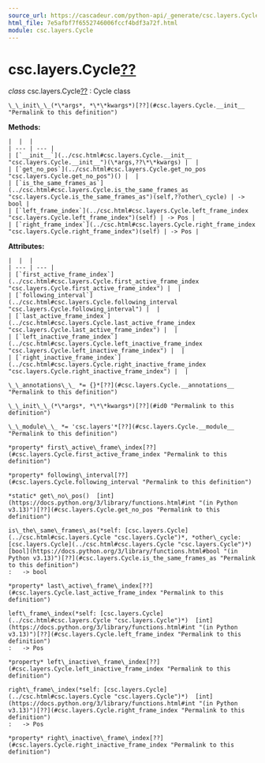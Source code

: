 ```yaml
---
source_url: https://cascadeur.com/python-api/_generate/csc.layers.Cycle.html
html_file: 7e5afbf7f6552746006fccf4bdf3a72f.html
module: csc.layers.Cycle
---
```


# csc.layers.Cycle[??](#csc-layers-cycle "Permalink to this heading")

*class* csc.layers.Cycle[??](#csc.layers.Cycle "Permalink to this definition")
:   Cycle class

    \_\_init\_\_(*\*args*, *\*\*kwargs*)[??](#csc.layers.Cycle.__init__ "Permalink to this definition")

    
**Methods:**

    |  |  |
    | --- | --- |
    | [`__init__`](../csc.html#csc.layers.Cycle.__init__ "csc.layers.Cycle.__init__")(\*args,??\*\*kwargs) |  |
    | [`get_no_pos`](../csc.html#csc.layers.Cycle.get_no_pos "csc.layers.Cycle.get_no_pos")() |  |
    | [`is_the_same_frames_as`](../csc.html#csc.layers.Cycle.is_the_same_frames_as "csc.layers.Cycle.is_the_same_frames_as")(self,??other\_cycle) | -> bool |
    | [`left_frame_index`](../csc.html#csc.layers.Cycle.left_frame_index "csc.layers.Cycle.left_frame_index")(self) | -> Pos |
    | [`right_frame_index`](../csc.html#csc.layers.Cycle.right_frame_index "csc.layers.Cycle.right_frame_index")(self) | -> Pos |

    
**Attributes:**

    |  |  |
    | --- | --- |
    | [`first_active_frame_index`](../csc.html#csc.layers.Cycle.first_active_frame_index "csc.layers.Cycle.first_active_frame_index") |  |
    | [`following_interval`](../csc.html#csc.layers.Cycle.following_interval "csc.layers.Cycle.following_interval") |  |
    | [`last_active_frame_index`](../csc.html#csc.layers.Cycle.last_active_frame_index "csc.layers.Cycle.last_active_frame_index") |  |
    | [`left_inactive_frame_index`](../csc.html#csc.layers.Cycle.left_inactive_frame_index "csc.layers.Cycle.left_inactive_frame_index") |  |
    | [`right_inactive_frame_index`](../csc.html#csc.layers.Cycle.right_inactive_frame_index "csc.layers.Cycle.right_inactive_frame_index") |  |

    \_\_annotations\_\_ *= {}*[??](#csc.layers.Cycle.__annotations__ "Permalink to this definition")

    \_\_init\_\_(*\*args*, *\*\*kwargs*)[??](#id0 "Permalink to this definition")

    \_\_module\_\_ *= 'csc.layers'*[??](#csc.layers.Cycle.__module__ "Permalink to this definition")

    *property* first\_active\_frame\_index[??](#csc.layers.Cycle.first_active_frame_index "Permalink to this definition")

    *property* following\_interval[??](#csc.layers.Cycle.following_interval "Permalink to this definition")

    *static* get\_no\_pos()  [int](https://docs.python.org/3/library/functions.html#int "(in Python v3.13)")[??](#csc.layers.Cycle.get_no_pos "Permalink to this definition")

    is\_the\_same\_frames\_as(*self: [csc.layers.Cycle](../csc.html#csc.layers.Cycle "csc.layers.Cycle")*, *other\_cycle: [csc.layers.Cycle](../csc.html#csc.layers.Cycle "csc.layers.Cycle")*)  [bool](https://docs.python.org/3/library/functions.html#bool "(in Python v3.13)")[??](#csc.layers.Cycle.is_the_same_frames_as "Permalink to this definition")
    :   -> bool

    *property* last\_active\_frame\_index[??](#csc.layers.Cycle.last_active_frame_index "Permalink to this definition")

    left\_frame\_index(*self: [csc.layers.Cycle](../csc.html#csc.layers.Cycle "csc.layers.Cycle")*)  [int](https://docs.python.org/3/library/functions.html#int "(in Python v3.13)")[??](#csc.layers.Cycle.left_frame_index "Permalink to this definition")
    :   -> Pos

    *property* left\_inactive\_frame\_index[??](#csc.layers.Cycle.left_inactive_frame_index "Permalink to this definition")

    right\_frame\_index(*self: [csc.layers.Cycle](../csc.html#csc.layers.Cycle "csc.layers.Cycle")*)  [int](https://docs.python.org/3/library/functions.html#int "(in Python v3.13)")[??](#csc.layers.Cycle.right_frame_index "Permalink to this definition")
    :   -> Pos

    *property* right\_inactive\_frame\_index[??](#csc.layers.Cycle.right_inactive_frame_index "Permalink to this definition")